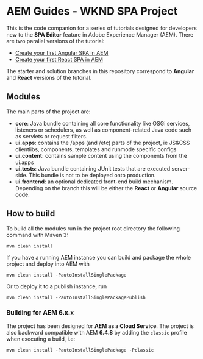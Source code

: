 # AEM Guides - WKND SPA Project

This is the code companion for a series of tutorials designed for developers new to the **SPA Editor** feature in Adobe Experience Manager (AEM). There are two parallel versions of the tutorial:

* [Create your first Angular SPA in AEM](https://docs-stg.corp.adobe.com/content/help/en/experience-manager-learn/tutorials/develop-spa-angular/overview.html)
* [Create your first React SPA in AEM](https://docs.adobe.com/content/help/en/experience-manager-learn/tutorials/develop-spa-react/overview.html)

The starter and solution branches in this repository correspond to **Angular** and **React** versions of the tutorial.

## Modules

The main parts of the project are:

* **core**: Java bundle containing all core functionality like OSGi services, listeners or schedulers, as well as component-related Java code such as servlets or request filters.
* **ui.apps**: contains the /apps (and /etc) parts of the project, ie JS&CSS clientlibs, components, templates and runmode specific configs
* **ui.content**: contains sample content using the components from the ui.apps
* **ui.tests**: Java bundle containing JUnit tests that are executed server-side. This bundle is not to be deployed onto production.
* **ui.frontend**: an optional dedicated front-end build mechanism. Depending on the branch this will be either the **React** or **Angular** source code.

## How to build

To build all the modules run in the project root directory the following command with Maven 3:

    mvn clean install

If you have a running AEM instance you can build and package the whole project and deploy into AEM with

    mvn clean install -PautoInstallSinglePackage

Or to deploy it to a publish instance, run

    mvn clean install -PautoInstallSinglePackagePublish

### Building for AEM 6.x.x

The project has been designed for **AEM as a Cloud Service**. The project is also backward compatible with AEM **6.4.8** by adding the `classic` profile when executing a build, i.e:

    mvn clean install -PautoInstallSinglePackage -Pclassic